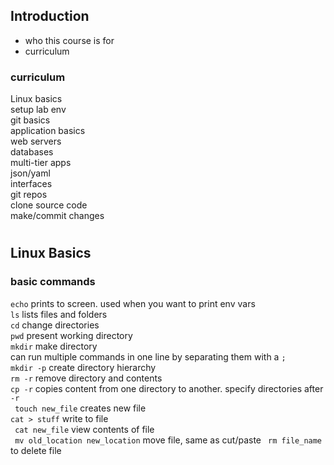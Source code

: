 ## Introduction

- who this course is for
- curriculum

### curriculum

Linux basics  
setup lab env  
git basics  
application basics  
web servers  
databases  
multi-tier apps  
json/yaml  
interfaces  
git repos  
clone source code  
make/commit changes

#

## Linux Basics

### basic commands

`echo` prints to screen. used when you want to print env vars  
`ls` lists files and folders  
`cd` change directories  
`pwd` present working directory  
`mkdir` make directory  
can run multiple commands in one line by separating them with a `;`  
`mkdir -p` create directory hierarchy  
`rm -r` remove directory and contents  
`cp -r` copies content from one directory to another. specify directories after `-r`  
` touch new_file` creates new file  
`cat > stuff` write to file  
` cat new_file` view contents of file  
` mv old_location new_location` move file, same as cut/paste
` rm file_name` to delete file

